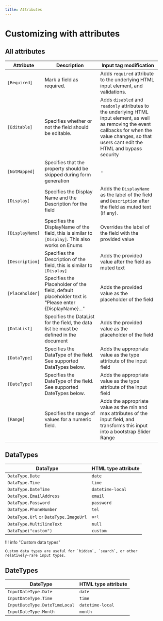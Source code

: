 ```yaml
---
title: Attributes
---
```


# Customizing with attributes

## All attributes

| Attribute       | Description                                                                                         | Input tag modification                                                                                                                                                                                   |
|-----------------|-----------------------------------------------------------------------------------------------------|----------------------------------------------------------------------------------------------------------------------------------------------------------------------------------------------------------|
| `[Required]`    | Mark a field as required.                                                                           | Adds `required` attribute to the underlying HTML input element, and validations.                                                                                                                         |
| `[Editable]`    | Specifies whether or not the field should be editable.                                              | Adds `disabled` and `readonly` attributes to the underlying HTML input element, as well as removing the event callbacks for when the value changes, so that users cant edit the HTML and bypass security |
| `[NotMapped]`   | Specifies that the property should be skipped during form generation                                | -                                                                                                                                                                                                        |
| `[Display]`     | Specifies the Display Name and the Description for the field                                        | Adds the `DisplayName` as the label of the field and `Description` after the field as muted text (if any).                                                                                               |
| `[DisplayName]` | Specifies the DisplayName of the field, this is similar to `[Display]`. This also works on Enums    | Overrides the label of the field with the provided value                                                                                                                                                 |
| `[Description]` | Specifies the Description of the field, this is similar to `[Display]`                              | Adds the provided value after the field as muted text                                                                                                                                                    |
| `[Placeholder]` | Specifies the Placeholder of the field, default placeholder text is "Please enter {DisplayName}..." | Adds the provided value as the placeholder of the field                                                                                                                                                  |
| `[DataList]`    | Specifies the DataList for the field, the data list be must be defined in the document              | Adds the provided value as the placeholder of the field                                                                                                                                                  |
| `[DataType]`    | Specifies the DataType of the field. See supported DataTypes below.                                 | Adds the appropriate value as the type attribute of the input field                                                                                                                                      |
| `[DateType]`    | Specifies the DateType of the field. See supported DateTypes below.                                 | Adds the appropriate value as the type attribute of the input field                                                                                                                                      |
| `[Range]`       | Specifies the range of values for a numeric field.                                                  | Adds the appropriate value as the min and max attributes of the input field, and transforms this input into a bootstrap Slider Range                                                                     |

## DataTypes

| DataType                              | HTML type attribute |
|---------------------------------------|---------------------|
| `DataType.Date`                       | `date`              |
| `DataType.Time`                       | `time`              |
| `DataType.DateTime`                   | `datetime-local`    |
| `DataType.EmailAddress`               | `email`             |
| `DataType.Password`                   | `password`          |
| `DataType.PhoneNumber`                | `tel`               |
| `DataType.Url` or `DataType.ImageUrl` | `url`               |
| `DataType.MultilineText`              | `null`              |
| `DataType("custom")`                  | `custom`            |

!!! info "Custom data types"

    Custom data types are useful for `hidden`, `search`, or other relatively-rare input types.

## DateTypes

| DateType                      | HTML type attribute |
|-------------------------------|---------------------|
| `InputDateType.Date`          | `date`              |
| `InputDateType.Time`          | `time`              |
| `InputDateType.DateTimeLocal` | `datetime-local`    |
| `InputDateType.Month`         | `month`             |